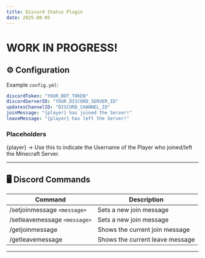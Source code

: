 ```yaml
---
title: Discord Status Plugin
date: 2025-08-05
---
```

# WORK IN PROGRESS!

## ⚙️ Configuration
Example `config.yml`:
```yaml
discordToken: "YOUR_BOT_TOKEN"
discordServerID: "YOUR_DISCORD_SERVER_ID"
updatesChannelID: "DISCORD_CHANNEL_ID"
joinMessage: "{player} has joined the Server!"
leaveMessage: "{player} has left the Server!"
```
### Placeholders
{player} -> Use this to indicate the Username of the Player who joined/left the Minecraft Server.

---

## 🖥️ Discord Commands

| Command                    | Description                     | 
|----------------------------|---------------------------------|
| /setjoinmessage `<message>`  | Sets a new join message         | 
| /setleavemessage `<message>` | Sets a new join message         | 
| /getjoinmessage            | Shows the current join message  | 
| /getleavemessage           | Shows the current leave message | 

---
